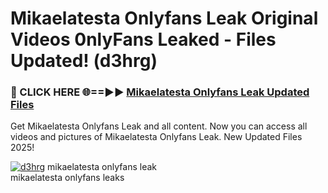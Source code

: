 # Mikaelatesta Onlyfans Leak Original Videos 0nlyFans Leaked - Files Updated! (d3hrg)

<h3>🔴 CLICK HERE 🌐==►► <a href="https://tinyurl.com/4seja8ks" rel="nofollow">Mikaelatesta Onlyfans Leak Updated Files</a></h3>

Get Mikaelatesta Onlyfans Leak and all content. Now you can access all videos and pictures of Mikaelatesta Onlyfans Leak. New Updated Files 2025!

[![d3hrg](https://i.imgur.com/EWjZXRe.gif)](https://tinyurl.com/4seja8ks)
mikaelatesta onlyfans leak<br>
mikaelatesta onlyfans leaks